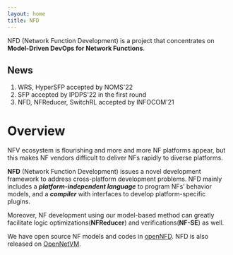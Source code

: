 ```yaml
---
layout: home
title: NFD
---
```


NFD (Network Function Development) is a project that concentrates on **Model-Driven DevOps for Network Functions**. 

## News
1. WRS, HyperSFP accepted by NOMS'22
2. SFP accepted by IPDPS'22 in the first round
3. NFD, NFReducer, SwitchRL accepted by INFOCOM'21

# Overview 

NFV ecosystem is flourishing and more and more NF platforms appear, but this makes NF vendors difficult to deliver NFs rapidly to diverse platforms. 

**NFD** (Network Function Development) issues a novel development framework to address cross-platform development problems. NFD mainly includes a ***platform-independent language*** to program NFs’ behavior models, and a ***compiler*** with interfaces to develop platform-specific plugins. 

Moreover, NF development using our model-based method can greatly facilitate logic optimizations(**NFReducer**) and verifications(**NF-SE**) as well.


We have open source NF models and codes in [openNFD](https://github.com/openNFD/NFD). NFD is also released on [OpenNetVM](https://github.com/sdnfv/openNetVM/tree/master/examples/NFD).
